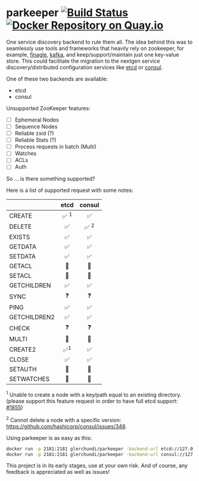 # parkeeper [![Build Status](https://travis-ci.org/glerchundi/parkeeper.svg?branch=master)](https://travis-ci.org/glerchundi/parkeeper) [![Docker Repository on Quay.io](https://quay.io/repository/glerchundi/parkeeper/status "Docker Repository on Quay.io")](https://quay.io/repository/glerchundi/parkeeper)

One service discovery backend to rule them all. The idea behind this was to seamlessly use tools and frameworks that heavily rely on zookeeper, for example, [finagle](https://twitter.github.io/finagle/), [kafka](http://kafka.apache.org/), and keep/support/maintain just one key-value store. This could facilitate the migration to the nextgen service discovery/distributed configuration services like [etcd](https://github.com/coreos/etcd) or [consul](http://consul.io).

One of these two backends are available:
* etcd
* consul

Unsupported ZooKeeper features:
- [ ] Ephemeral Nodes
- [ ] Sequence Nodes
- [ ] Reliable zxid (?)
- [ ] Reliable Stats (?)
- [ ] Process requests in batch (Multi)
- [ ] Watches
- [ ] ACLs
- [ ] Auth

So ... is there something supported?

Here is a list of supported request with some notes:

|              | etcd               | consul             |
| ------------ |:------------------:|:------------------:|
| CREATE       | :white_check_mark: <sup>1</sup> | :white_check_mark: |
| DELETE       | :white_check_mark: | :white_check_mark: <sup>2</sup>  |
| EXISTS       | :white_check_mark: | :white_check_mark: |
| GETDATA      | :white_check_mark: | :white_check_mark: |
| SETDATA      | :white_check_mark: | :white_check_mark: |
| GETACL       | :construction: | :construction: |
| SETACL       | :construction: | :construction: |
| GETCHILDREN  | :white_check_mark: | :white_check_mark: |
| SYNC         | :question: | :question: |
| PING         | :white_check_mark: | :white_check_mark: |
| GETCHILDREN2 | :white_check_mark: | :white_check_mark: |
| CHECK        | :question: | :question: |
| MULTI        | :construction: | :construction: |
| CREATE2      | :white_check_mark:<sup>1</sup> | :white_check_mark: |
| CLOSE        | :white_check_mark: | :white_check_mark: |
| SETAUTH      | :construction: | :construction: |
| SETWATCHES   | :construction: | :construction: |

<sup>1</sup> Unable to create a node with a key/path equal to an existing directory. (please support this feature request in order to have full etcd support: [#1855](https://github.com/coreos/etcd/issues/1855))

<sup>2</sup> Cannot delete a node with a specific version: https://github.com/hashicorp/consul/issues/348.

Using parkeeper is as easy as this:

```bash
docker run -p 2181:2181 glerchundi/parkeeper -backend-url etcd://127.0.0.1:4001
docker run -p 2181:2181 glerchundi/parkeeper -backend-url consul://127.0.0.1:8500
```

This project is in its early stages, use at your own risk. And of course, any feedback is appreciated as well as issues!
